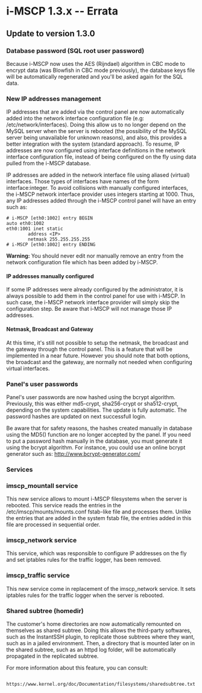 # i-MSCP 1.3.x -- Errata

## Update to version 1.3.0

### Database password (SQL root user password)

Because i-MSCP now uses the AES (Rijndael) algorithm in CBC mode to encrypt data (was Blowfish in CBC mode previously),
the database keys file will be automatically regenerated and you'll be asked again for the SQL data.

### New IP addresses management
 
IP addresses that are added via the control panel are now automatically added into the network interface configuration
file (e.g: /etc/network/interfaces). Doing this allow us to no longer depend on the MySQL server when the server is
rebooted (the possibility of the MySQL server being unavailable for unknown reasons), and also, this provides a better
integration with the system (standard approach). To resume, IP addresses are now configured using interface definitions
in the network interface configuration file, instead of being configured on the fly using data pulled from the i-MSCP
database.
 
IP addresses are added in the network interface file using aliased (virtual) interfaces. Those types of interfaces have
names of the form interface:integer. To avoid collisions with manually configured interfaces, the i-MSCP network interface
provider uses integers starting at 1000. Thus, any IP addresses added through the i-MSCP control panel will have an entry
such as:
 
```
# i-MSCP [eth0:1002] entry BEGIN
auto eth0:1002
eth0:1001 inet static
        address <IP>
        netmask 255.255.255.255
# i-MSCP [eth0:1002] entry ENDING
```
 
**Warning:** You should never edit nor manually remove an entry from the network configuration file which has been added
by i-MSCP.
 
#### IP addresses manually configured
 
If some IP addresses were already configured by the administrator, it is always possible to add them in the control panel
for use with i-MSCP. In such case, the i-MSCP network interface provider will simply skip the configuration step. Be
aware that i-MSCP will not manage those IP addresses.
 
#### Netmask, Broadcast and Gateway
 
At this time, it's still not possible to setup the netmask, the broadcast and the gateway through the control panel.
This is a feature that will be implemented in a near future. However you should note that both options, the broadcast and
the gateway, are normally not needed when configuring virtual interfaces.

### Panel's user passwords

Panel's user passwords are now hashed using the bcrypt algorithm. Previously, this was either md5-crypt, sha256-crypt or
sha512-crypt, depending on the system capabilities. The update is fully automatic. The password hashes are updated on
next successfull login.

Be aware that for safety reasons, the hashes created manually in database using the MD5() function are no longer
accepted by the panel. If you need to put a password hash manually in the database, you must generate it using the
bcrypt algorithm. For instance, you could use an online bcrypt generator such as: http://www.bcrypt-generator.com/

### Services

### imscp_mountall service

This new service allows to mount i-MSCP filesystems when the server is rebooted. This service reads the entries in the
/etc/imscp/mounts/mounts.conf fstab-like file and processes them. Unlike the entries that are added in the system fstab
file, the entries added in this file are processed in sequential order.

### imscp_network service

This service, which was responsible to configure IP addresses on the fly and set iptables rules for the traffic logger,
has been removed.

### imscp_traffic service

This new service come in replacement of the imscp_network service. It sets iptables rules for the traffic logger when
the server is rebooted.

### Shared subtree (homedir)

The customer's home directories are now automatically remounted on themselves as shared subtree. Doing this allows the
third-party softwares, such as the InstantSSH plugin, to replicate those subtrees where they want, such as in a jailed
environment. Then, a directory that is mounted later on in the shared subtree, such as an httpd log folder, will be
automatically propagated in the replicated subtree.

For more information about this feature, you can consult:

```
	https://www.kernel.org/doc/Documentation/filesystems/sharedsubtree.txt
```
